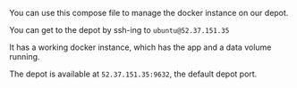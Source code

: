 You can use this compose file to manage the docker instance on our depot.

You can get to the depot by ssh-ing to `ubuntu@52.37.151.35`

It has a working docker instance, which has the app and a data volume running.

The depot is available at `52.37.151.35:9632`, the default depot port.


